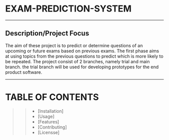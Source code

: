 # EXAM-PREDICTION-SYSTEM
******
## Description/Project Focus
The aim of these project is to predict or determine questions of an upcoming or future exams based on previous exams.
The first phase aims at using topics from the previous questions to predict which is more likely to be repeated. The project consist of 2 branches, namely trial and main branch. the trial branch will be used for developing prototypes for the end product software.
****
# TABLE OF CONTENTS
>> * [Installation]
>> * [Usage]
>> * [Features]
>> * [Contributing]
>> * [Licensse]
